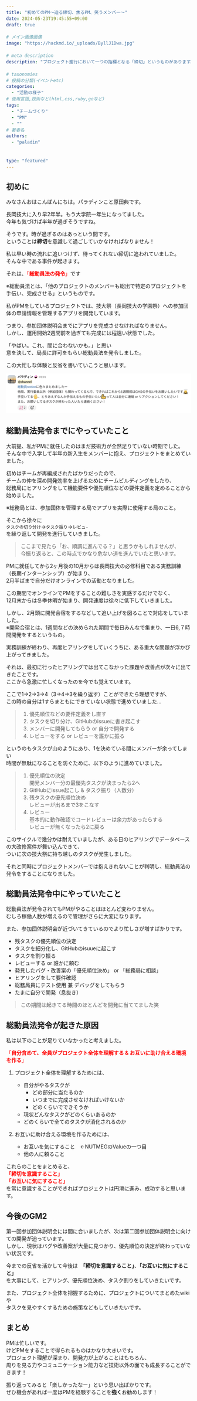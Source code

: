 ```yaml
---
title: "初めてのPM〜迫る締切、焦るPM、笑うメンバー〜"
date: 2024-05-23T19:45:55+09:00
draft: true

# メイン画像画像
image: "https://hackmd.io/_uploads/ByllJ1Dwa.jpg"

# meta description
description: "プロジェクト進行において一つの指標となる「締切」というものがあります。この記事では締切に間に合わなそうなPMがもがいた経験と後日談が書かれています"

# taxonomies
# 投稿の分類(イベントetc)
categories:
  - "活動の様子"
# 使用言語,技術など(html,css,ruby,goなど)
tags:
  - "チームづくり"
  - "PM"
  - ""
# 著者名
authors:
  - "paladin"


type: "featured"
---
```

## 初めに

みなさんおはこんばんにちは。パラディンこと原田典です。

長岡技大に入り早2年半。もう大学院一年生になってました。</br>
今年も気づけば半年が過ぎそうですね。</br>

そうです。時が過ぎるのはあっという間です。</br>
ということは**締切**を意識して過ごしていかなければなりません！

私は早い時の流れに追いつけず、待ってくれない締切に追われていました。</br>
そんな中である事件が起きます。

それは、<span style="color: red; ">「**総動員法の発令**」</span>です

※総動員法とは、「他のプロジェクトのメンバーも総出で特定のプロジェクトを手伝い、完成させる」というものです。

私がPMをしているプロジェクトでは、技大祭（長岡技大の学園祭）への参加団体の申請情報を管理するアプリを開発しています。

つまり、参加団体説明会までにアプリを完成させなければなりません。</br>
しかし、運用開始2週間前を過ぎても完成には程遠い状態でした。

「やばい。これ、間に合わないかも。」と思い</br>
意を決して、局長に許可をもらい総動員法を発令しました。

この大忙しな体験と反省を書いていこうと思います。

![5/3の総動員法施行](/static/images/post/20240612.png)

## 総動員法発令までにやっていたこと

大前提、私がPMに就任したのはまだ技術力が全然足りていない時期でした。</br>
そんな中で入学して半年の新入生をメンバーに抱え、プロジェクトをまとめていました。

初めはチームが再編成されたばかりだったので、</br>
チームの仲を深め開発効率を上げるためにチームビルディングをしたり、</br>
総務局にヒアリングをして機能要件や優先順位などの要件定義を定めることから始めました。

※総務局とは、参加団体を管理する局でアプリを実際に使用する局のこと。

そこから徐々に</br>
`タスクの切り分け`→`タスク振り`→`レビュ-`</br>
を繰り返して開発を進行していきました。

>ここまで見たら「お、順調に進んでる？」と思うかもしれませんが、<br>
今振り返ると、この時点でかなり危ない道を進んでいたと思います。

PMに就任してから2ヶ月後の10月からは長岡技大の必修科目である実務訓練（長期インターンシップ）が始まり、</br>
2月半ばまで自分だけオンラインでの活動となりました。

この期間でオンラインでPMをすることの難しさを実感するだけでなく、</br>
12月末からは冬季休暇が始まり、開発速度は徐々に低下していきました。

しかし、2月頭に開発合宿をするなどして追い上げを図ることで対応をしていました。</br>
※開発合宿とは、1週間などの決められた期間で毎日みんなで集まり、一日6,７時間開発をするというもの。

実務訓練が終わり、再度ヒアリングをしていくうちに、ある重大な問題が浮かび上がってきました。

それは、最初に行ったヒアリングでは出てこなかった課題や改善点が次々に出てきたことです。</br>
ここから急激に忙しくなったのを今でも覚えています。

ここで1→2→3→4（3→4→3を繰り返す）ことができたら理想ですが、</br>
この時の自分は1すらまともにできていない状態で進めていました...

>1. 優先順位などの要件定義をし直す
>2. タスクを切り分け、GitHubのissueに書き起こす
>3. メンバーに開発してもらう or 自分で開発する
>4. レビューをする or レビューを誰かに振る

というのもタスクが山のようにあり、1を決めている間にメンバーが余ってしまい</br>
時間が無駄になることを防ぐために、以下のように進めていました。

>1. 優先順位の決定</br>
開発メンバー分の最優先タスクが決まったら2へ
>2. GitHubにissue起こし & タスク振り（人数分）</br>
>3. 残タスクの優先順位決め</br>
レビューが出るまで3をこなす
>4. レビュー</br>
基本的に動作確認でコードレビューは余力があったらする</br>
レビューが無くなったら2に戻る

このサイクルで幾分かは耐えていましたが、ある日のヒアリングでデータベースの大改修案件が舞い込んできて、</br>
ついに次の技大祭に持ち越しのタスクが発生しました。

それと同時にプロジェクトメンバーでは抱えきれないことが判明し、総動員法の発令をすることになりました。

## 総動員法発令中にやっていたこと

総動員法が発令されてもPMがやることはほとんど変わりません。</br>
むしろ稼働人数が増えるので管理がさらに大変になります。

また、参加団体説明会が近づいてきているのでより忙しさが増すばかりです。

- 残タスクの優先順位の決定
- タスクを細分化し、GitHubのisuueに起こす
- タスクを割り振る
- レビューする or 誰かに頼む
- 発見したバグ・改善案の「優先順位決め」 or 「総務局に相談」
- ヒアリングをして要件確認
- 総務局員にテスト使用 兼 デバッグをしてもらう
- たまに自分で開発（息抜き）

> この期間は起きてる時間のほとんどを開発に当ててました笑

## 総動員法発令が起きた原因

私は以下のことが足りていなかったと考えました。

<span style="color: red; ">「**自分含めて、全員がプロジェクト全体を理解する & お互いに助け合える環境を作る**」</span>

1. プロジェクト全体を理解するためには、

    - 自分がやるタスクが
      - どの部分に当たるのか
      - いつまでに完成させなければいけないか
      - どのくらいでできそうか
    - 現状どんなタスクがどのくらいあるのか
    - どのくらいで全てのタスクが消化されるのか

2. お互いに助け合える環境を作るためには、

    - お互いを気にすること　←NUTMEGのValueの一つ目
    - 他の人に頼ること

これらのことをまとめると、</br>
<span style="color: red; ">
  **「締切を意識すること」**</br>
  **「お互いに気にすること」**</br>
</span>
を常に意識することができればプロジェクトは円滑に進み、成功すると思います。

## 今後のGM2

第一回参加団体説明会には間に合いましたが、次は第二回参加団体説明会に向けての開発が迫っています。</br>
しかし、現状はバグや改善案が大量に見つかり、優先順位の決定が終わっていない状況です。

今までの反省を活かして今後は　**「締切を意識すること」**、**「お互いに気にすること」**</br>
を大事にして、ヒアリング、優先順位決め、タスク割りをしていきたいです。

また、プロジェクト全体を把握するために、プロジェクトについてまとめたwikiや</br>
タスクを見やすくするための施策などもしていきたいです。

## まとめ

PMは忙しいです。</br>
けどPMをすることで得られるものはかなり大きいです。</br>
プロジェクト理解が深まり、開発力が上がることはもちろん、</br>
周りを見る力やコミュニケーション能力など技術以外の面でも成長することができます！</br>

振り返ってみると「楽しかったなー」という思い出ばかりです。</br>
ぜひ機会があれば一度はPMを経験することを**強く**お勧めします！